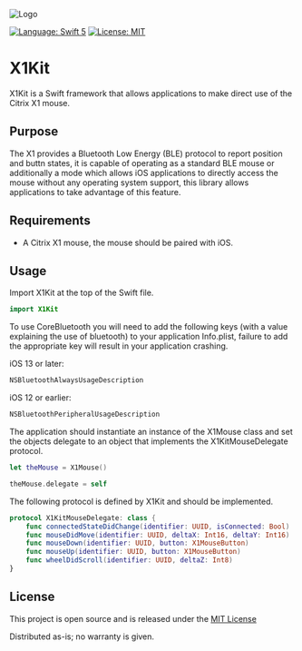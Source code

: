 ![Logo](../assets/icon_76pt.png?raw=true)

[![Language: Swift 5](https://img.shields.io/badge/language-swift%205-f48041.svg?style=flat)](https://developer.apple.com/swift)
[![License: MIT](http://img.shields.io/badge/license-MIT-lightgrey.svg?style=flat)](https://github.com/fizzyade/X1Kit/blob/master/LICENSE)

# X1Kit

X1Kit is a Swift framework that allows applications to make direct use of the Citrix X1 mouse.

## Purpose

The X1  provides a Bluetooth Low Energy (BLE) protocol to report position and buttn states, it is capable of operating as a standard BLE mouse or additionally a mode which allows iOS applications to directly access the mouse without any operating system support, this library allows applications to take advantage of this feature.

## Requirements

* A Citrix X1 mouse, the mouse should be paired with iOS.

## Usage

Import X1Kit at the top of the Swift file.

```swift
import X1Kit
```

To use CoreBluetooth you will need to add the following keys (with a value explaining the use of bluetooth) to your application Info.plist, failure to add the appropriate key will result in your application crashing.

iOS 13 or later:

```swift
NSBluetoothAlwaysUsageDescription
```

iOS 12 or earlier:

```swift
NSBluetoothPeripheralUsageDescription
```

The application should instantiate an  instance of the X1Mouse class and set the objects delegate to an object that implements the X1KitMouseDelegate protocol.

```swift
let theMouse = X1Mouse()

theMouse.delegate = self
```

The following protocol is defined by X1Kit and should be implemented.

```swift
protocol X1KitMouseDelegate: class {
    func connectedStateDidChange(identifier: UUID, isConnected: Bool)
    func mouseDidMove(identifier: UUID, deltaX: Int16, deltaY: Int16)
    func mouseDown(identifier: UUID, button: X1MouseButton)
    func mouseUp(identifier: UUID, button: X1MouseButton)
    func wheelDidScroll(identifier: UUID, deltaZ: Int8)
}
```

## License

This project is open source and is released under the [MIT License](LICENSE.md)

Distributed as-is; no warranty is given.

